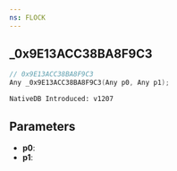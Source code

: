 ```yaml
---
ns: FLOCK
---
```

## _0x9E13ACC38BA8F9C3

```c
// 0x9E13ACC38BA8F9C3
Any _0x9E13ACC38BA8F9C3(Any p0, Any p1);
```

```
NativeDB Introduced: v1207
```

## Parameters
* **p0**:
* **p1**:
